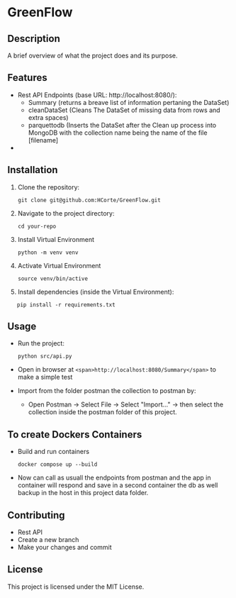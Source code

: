 # GreenFlow

## Description

A brief overview of what the project does and its purpose.

## Features

* Rest API Endpoints (base URL: http://localhost:8080/):
  * Summary (returns a breave list of information pertaning the DataSet)
  * cleanDataSet (Cleans The DataSet of missing data from rows and extra spaces)
  * parquettodb (Inserts the DataSet after the Clean up process into MongoDB with the collection name being the name of the file [filename]
* 

## Installation

1. Clone the repository:

   ```
   git clone git@github.com:HCorte/GreenFlow.git
   ```
2. Navigate to the project directory:

   ```
   cd your-repo
   ```
3. Install Virtual Environment

   ```
   python -m venv venv
   ```
4. Activate Virtual Environment

   ```
   source venv/bin/active
   ```
5. Install dependencies (inside the Virtual Environment):

```
   pip install -r requirements.txt
```


## Usage

* Run the project:

  ```
  python src/api.py
  ```
* Open in browser at `<span>http://localhost:8080/Summary</span>` to make a simple test
* Import from the folder postman the collection to postman by:

  * Open Postman -> Select File -> Select "Import..." -> then select the collection inside the postman folder of this project.

## To create Dockers Containers

* Build and run containers
  ```
  docker compose up --build
  ```
* Now can call as usuall the endpoints from postman and the app in container will respond and save in a second container the db as well backup in the host in this project data folder.

## Contributing

* Rest API
* Create a new branch
* Make your changes and commit

## License

This project is licensed under the MIT License.
